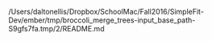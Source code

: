 /Users/daltonellis/Dropbox/SchoolMac/Fall2016/SimpleFit-Dev/ember/tmp/broccoli_merge_trees-input_base_path-S9gfs7fa.tmp/2/README.md